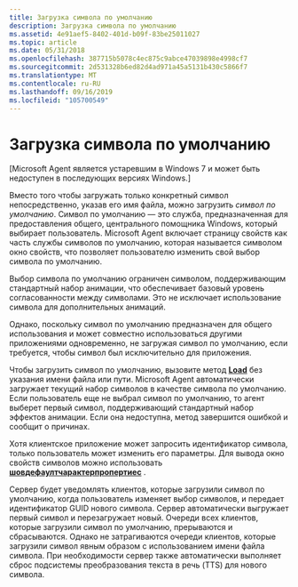 ```yaml
---
title: Загрузка символа по умолчанию
description: Загрузка символа по умолчанию
ms.assetid: 4e91aef5-8402-401d-b09f-83be25011027
ms.topic: article
ms.date: 05/31/2018
ms.openlocfilehash: 387715b5078c4ec875c9abce47039898e4998cf7
ms.sourcegitcommit: 2d531328b6ed82d4ad971a45a5131b430c5866f7
ms.translationtype: MT
ms.contentlocale: ru-RU
ms.lasthandoff: 09/16/2019
ms.locfileid: "105700549"
---
```

# <a name="loading-the-default-character"></a>Загрузка символа по умолчанию

\[Microsoft Agent является устаревшим в Windows 7 и может быть недоступен в последующих версиях Windows.\]

Вместо того чтобы загружать только конкретный символ непосредственно, указав его имя файла, можно загрузить *символ по умолчанию*. Символ по умолчанию — это служба, предназначенная для предоставления общего, центрального помощника Windows, который выбирает пользователь. Microsoft Agent включает страницу свойств как часть службы символов по умолчанию, которая называется символом окно свойств, что позволяет пользователю изменить свой выбор символа по умолчанию.

Выбор символа по умолчанию ограничен символом, поддерживающим стандартный набор анимации, что обеспечивает базовый уровень согласованности между символами. Это не исключает использование символа для дополнительных анимаций.

Однако, поскольку символ по умолчанию предназначен для общего использования и может совместно использоваться другими приложениями одновременно, не загружая символ по умолчанию, если требуется, чтобы символ был исключительно для приложения.

Чтобы загрузить символ по умолчанию, вызовите метод [**Load**](load-method.md) без указания имени файла или пути. Microsoft Agent автоматически загружает текущий набор символов в качестве символа по умолчанию. Если пользователь еще не выбрал символ по умолчанию, то агент выберет первый символ, поддерживающий стандартный набор эффектов анимации. Если она недоступна, метод завершится ошибкой и сообщит о причинах.

Хотя клиентское приложение может запросить идентификатор символа, только пользователь может изменить его параметры. Для вывода окно свойств символов можно использовать [**шовдефаултчарактерпропертиес**](showdefaultcharacterproperties-method.md) .

Сервер будет уведомлять клиентов, которые загрузили символ по умолчанию, когда пользователь изменяет выбор символов, и передает идентификатор GUID нового символа. Сервер автоматически выгружает первый символ и перезагружает новый. Очереди всех клиентов, которые загрузили символ по умолчанию, прерываются и сбрасываются. Однако не затрагиваются очереди клиентов, которые загрузили символ явным образом с использованием имени файла символа. При необходимости сервер также автоматически выполняет сброс подсистемы преобразования текста в речь (TTS) для нового символа.

 

 




